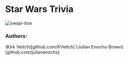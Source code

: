 # Star Wars Trivia

![swapi-box](https://user-images.githubusercontent.com/48660739/66855177-51407600-ef72-11e9-9495-67acf3012bae.png)

### Authors: 
(Kirk Veitch)[github.com/KVeitch]
(Julian Enochs-Brown)[github.com/julianenochs]

